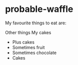 # probable-waffle

My favourite things to eat are:

Other things
My cakes
- Plus cakes
- Sometimes fruit
- Sometimes chocolate
- Cakes 
